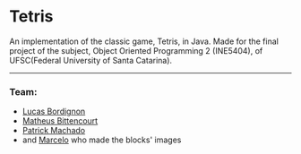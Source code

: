 # Tetris
An implementation of the classic game, Tetris, in Java. Made for the final project of the subject, Object Oriented Programming 2 (INE5404), of UFSC(Federal University of Santa Catarina).
***
### Team:
* [Lucas Bordignon](https://github.com/Lucaspbordignon)
* [Matheus Bittencourt](https://github.com/matheussilvapb)
* [Patrick Machado](https://github.com/patrickmds)
* and [Marcelo](https://twitter.com/tttchelo) who made the blocks' images

